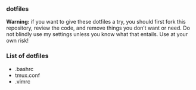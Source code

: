 ### dotfiles

**Warning:** if you want to give these dotfiles a try, you should first fork this repository, review the code, and remove things you don’t want or need. Do not blindly use my settings unless you know what that entails. Use at your own risk!

### List of dotfiles

* .bashrc
* tmux.conf
* .vimrc

